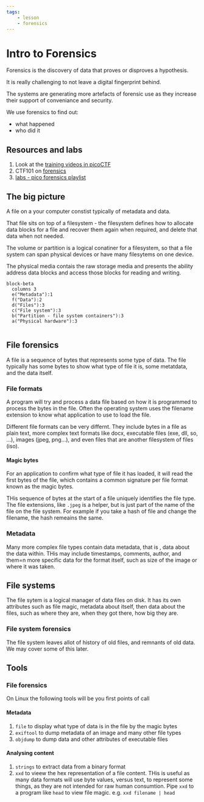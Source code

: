 ```yaml
---
tags:
    - lesson
    - forensics
---
```


# Intro to Forensics

Forensics is the discovery of data that proves or disproves a hypothesis.

It is really challenging to not leave a digital fingerprint behind. 

The systems are generating more artefacts of forensic use as they 
increase their support of conveniance and security.

We use forensics to find out:

* what happened
* who did it

## Resources and labs

1. Look at the [training videos in picoCTF](https://play.picoctf.org/playlists/16?m=114)
1. CTF101 on [forensics](https://ctf101.org/forensics/overview/)
1. [labs - pico forensics playlist](../labs/pico_playlist_forensics.md)

## The big picture

A file on a your computer constist typically of metadata and data.

That file sits on top of a filesystem  - the filesystem defines how to allocate data blocks for a 
file and recover them again when required, and delete that data when not needed. 

The volume or partition is a logical conatiner for a filesystem, so that a file system can span 
physical devices or have many filesytems on one device.

The physical media contais the raw storage media and presents the ability address data blocks and access those blocks for reading and writing.

```mermaid
block-beta
  columns 3
  e("Metadata"):1
  f("Data"):2
  d("Files"):3
  c("File system"):3
  b("Partition - file system containers"):3
  a("Physical hardware"):3
  
```

## File forensics

A file is a sequence of bytes that represents some type of data. The file typically has some bytes to show what type of file it is, 
some metatdata, and the data itself.

### File formats

A program will try and process a data file based on how it is programmed to process the bytes in the file. Often the operating system uses the filename extension to know what application to use to load the file.

Different file formats can be very differnt. They include bytes in a file as plain text, more complex text formats like docx, executable files (exe, dll, so, ...), images (jpeg, png...), and even files that are another filesystem of files (iso).

#### Magic bytes

For an application to confirm what type of file it has loaded, it will read the first bytes of the file, which contains a common signature per file format known as the magic bytes.

THis sequence of bytes at the start of a file uniquely identifies the file type. The file extensions, like `.jpeg` is a helper, but is just part of the name of the file on the file system. For example if you take a hash of  file and change the filename, the hash remeains the same.

### Metadata

Many more complex file types contain data metadata, that is , data about the data within. THis may include timestamps, comments, author, and them=n more specific data for the format itself, such as size of the image or where it was taken.


## File systems

The file sytem is a logical manager of data files on disk. It has its own attributes such as file magic, metadata about itself, then data about the files, such as where they are, when they got there, how big they are.

### File system forensics

The file system leaves allot of history of old files, and remnants of old data. We may cover some of this later.

## Tools

### File forensics

On Linux the following tools will be you first points of call

#### Metadata

1. `file` to display what type of data is in the file by the magic bytes
1. `exiftool` to dump metadata of an image and many other file types
1. `objdump` to dump data and other attributes of executable files

#### Analysing content

1. `strings` to extract data from a binary format
1. `xxd` to vieew the hex representation of a file content. THis is useful as many data formats will use 
byte values, versus text, to represent some things, as they are not intended for raw human consumtion.
Pipe `xxd` to a program like `head` to view file magic. e.g. `xxd filename | head`
